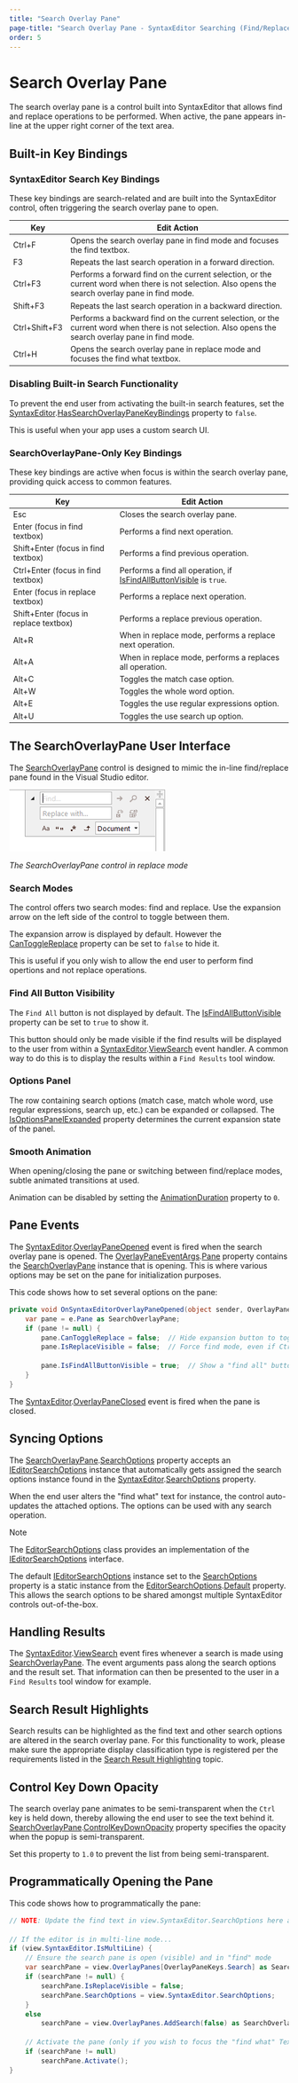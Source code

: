 ```yaml
---
title: "Search Overlay Pane"
page-title: "Search Overlay Pane - SyntaxEditor Searching (Find/Replace) Features"
order: 5
---
```

# Search Overlay Pane

The search overlay pane is a control built into SyntaxEditor that allows find and replace operations to be performed.  When active, the pane appears in-line at the upper right corner of the text area.

## Built-in Key Bindings

### SyntaxEditor Search Key Bindings

These key bindings are search-related and are built into the SyntaxEditor control, often triggering the search overlay pane to open.

| Key | Edit Action |
|-----|-----|
| Ctrl+F | Opens the search overlay pane in find mode and focuses the find textbox. |
| F3  | Repeats the last search operation in a forward direction. |
| Ctrl+F3 | Performs a forward find on the current selection, or the current word when there is not selection.  Also opens the search overlay pane in find mode. |
| Shift+F3 | Repeats the last search operation in a backward direction. |
| Ctrl+Shift+F3 | Performs a backward find on the current selection, or the current word when there is not selection.  Also opens the search overlay pane in find mode. |
| Ctrl+H | Opens the search overlay pane in replace mode and focuses the find what textbox. |

### Disabling Built-in Search Functionality

To prevent the end user from activating the built-in search features, set the [SyntaxEditor](xref:ActiproSoftware.Windows.Controls.SyntaxEditor.SyntaxEditor).[HasSearchOverlayPaneKeyBindings](xref:ActiproSoftware.Windows.Controls.SyntaxEditor.SyntaxEditor.HasSearchOverlayPaneKeyBindings) property to `false`.

This is useful when your app uses a custom search UI.

### SearchOverlayPane-Only Key Bindings

These key bindings are active when focus is within the search overlay pane, providing quick access to common features.

| Key | Edit Action |
|-----|-----|
| Esc | Closes the search overlay pane. |
| Enter (focus in find textbox) | Performs a find next operation. |
| Shift+Enter (focus in find textbox) | Performs a find previous operation. |
| Ctrl+Enter (focus in find textbox) | Performs a find all operation, if [IsFindAllButtonVisible](xref:ActiproSoftware.Windows.Controls.SyntaxEditor.Primitives.SearchViewBase.IsFindAllButtonVisible) is `true`. |
| Enter (focus in replace textbox) | Performs a replace next operation. |
| Shift+Enter (focus in replace textbox) | Performs a replace previous operation. |
| Alt+R | When in replace mode, performs a replace next operation. |
| Alt+A | When in replace mode, performs a replaces all operation. |
| Alt+C | Toggles the match case option. |
| Alt+W | Toggles the whole word option. |
| Alt+E | Toggles the use regular expressions option. |
| Alt+U | Toggles the use search up option. |

## The SearchOverlayPane User Interface

The [SearchOverlayPane](xref:ActiproSoftware.Windows.Controls.SyntaxEditor.Primitives.SearchOverlayPane) control is designed to mimic the in-line find/replace pane found in the Visual Studio editor.

![Screenshot](../../images/search-overlay-pane.png)

*The SearchOverlayPane control in replace mode*

### Search Modes

The control offers two search modes: find and replace.  Use the expansion arrow on the left side of the control to toggle between them.

The expansion arrow is displayed by default.  However the [CanToggleReplace](xref:ActiproSoftware.Windows.Controls.SyntaxEditor.Primitives.SearchViewBase.CanToggleReplace) property can be set to `false` to hide it.

This is useful if you only wish to allow the end user to perform find opertions and not replace operations.

### Find All Button Visibility

The `Find All` button is not displayed by default.  The [IsFindAllButtonVisible](xref:ActiproSoftware.Windows.Controls.SyntaxEditor.Primitives.SearchViewBase.IsFindAllButtonVisible) property can be set to `true` to show it.

This button should only be made visible if the find results will be displayed to the user from within a [SyntaxEditor](xref:ActiproSoftware.Windows.Controls.SyntaxEditor.SyntaxEditor).[ViewSearch](xref:ActiproSoftware.Windows.Controls.SyntaxEditor.SyntaxEditor.ViewSearch) event handler.  A common way to do this is to display the results within a `Find Results` tool window.

### Options Panel

The row containing search options (match case, match whole word, use regular expressions, search up, etc.) can be expanded or collapsed.  The [IsOptionsPanelExpanded](xref:ActiproSoftware.Windows.Controls.SyntaxEditor.Primitives.SearchViewBase.IsOptionsPanelExpanded) property determines the current expansion state of the panel.

### Smooth Animation

When opening/closing the pane or switching between find/replace modes, subtle animated transitions at used.

Animation can be disabled by setting the [AnimationDuration](xref:ActiproSoftware.Windows.Controls.SyntaxEditor.Primitives.SearchViewBase.AnimationDuration) property to `0`.

## Pane Events

The [SyntaxEditor](xref:ActiproSoftware.Windows.Controls.SyntaxEditor.SyntaxEditor).[OverlayPaneOpened](xref:ActiproSoftware.Windows.Controls.SyntaxEditor.SyntaxEditor.OverlayPaneOpened) event is fired when the search overlay pane is opened.  The [OverlayPaneEventArgs](xref:ActiproSoftware.Windows.Controls.SyntaxEditor.OverlayPaneEventArgs).[Pane](xref:ActiproSoftware.Windows.Controls.SyntaxEditor.OverlayPaneEventArgs.Pane) property contains the [SearchOverlayPane](xref:ActiproSoftware.Windows.Controls.SyntaxEditor.Primitives.SearchOverlayPane) instance that is opening.  This is where various options may be set on the pane for initialization purposes.

This code shows how to set several options on the pane:

```csharp
private void OnSyntaxEditorOverlayPaneOpened(object sender, OverlayPaneEventArgs e) {
	var pane = e.Pane as SearchOverlayPane;
	if (pane != null) {
		pane.CanToggleReplace = false;  // Hide expansion button to toggle to replace mode
		pane.IsReplaceVisible = false;  // Force find mode, even if Ctrl+H is pressed

		pane.IsFindAllButtonVisible = true;  // Show a "find all" button
	}
}
```

The [SyntaxEditor](xref:ActiproSoftware.Windows.Controls.SyntaxEditor.SyntaxEditor).[OverlayPaneClosed](xref:ActiproSoftware.Windows.Controls.SyntaxEditor.SyntaxEditor.OverlayPaneClosed) event is fired when the pane is closed.

## Syncing Options

The [SearchOverlayPane](xref:ActiproSoftware.Windows.Controls.SyntaxEditor.Primitives.SearchOverlayPane).[SearchOptions](xref:ActiproSoftware.Windows.Controls.SyntaxEditor.Primitives.SearchViewBase.SearchOptions) property accepts an [IEditorSearchOptions](xref:ActiproSoftware.Windows.Controls.SyntaxEditor.IEditorSearchOptions) instance that automatically gets assigned the search options instance found in the [SyntaxEditor](xref:ActiproSoftware.Windows.Controls.SyntaxEditor.SyntaxEditor).[SearchOptions](xref:ActiproSoftware.Windows.Controls.SyntaxEditor.SyntaxEditor.SearchOptions) property.

When the end user alters the "find what" text for instance, the control auto-updates the attached options.  The options can be used with any search operation.

> [!NOTE]
> The [EditorSearchOptions](xref:ActiproSoftware.Windows.Controls.SyntaxEditor.Implementation.EditorSearchOptions) class provides an implementation of the [IEditorSearchOptions](xref:ActiproSoftware.Windows.Controls.SyntaxEditor.IEditorSearchOptions) interface.

The default [IEditorSearchOptions](xref:ActiproSoftware.Windows.Controls.SyntaxEditor.IEditorSearchOptions) instance set to the [SearchOptions](xref:ActiproSoftware.Windows.Controls.SyntaxEditor.SyntaxEditor.SearchOptions) property is a static instance from the [EditorSearchOptions](xref:ActiproSoftware.Windows.Controls.SyntaxEditor.Implementation.EditorSearchOptions).[Default](xref:ActiproSoftware.Windows.Controls.SyntaxEditor.Implementation.EditorSearchOptions.Default) property.  This allows the search options to be shared amongst multiple SyntaxEditor controls out-of-the-box.

## Handling Results

The [SyntaxEditor](xref:ActiproSoftware.Windows.Controls.SyntaxEditor.SyntaxEditor).[ViewSearch](xref:ActiproSoftware.Windows.Controls.SyntaxEditor.SyntaxEditor.ViewSearch) event fires whenever a search is made using [SearchOverlayPane](xref:ActiproSoftware.Windows.Controls.SyntaxEditor.Primitives.SearchOverlayPane).  The event arguments pass along the search options and the result set.  That information can then be presented to the user in a `Find Results` tool window for example.

## Search Result Highlights

Search results can be highlighted as the find text and other search options are altered in the search overlay pane.  For this functionality to work, please make sure the appropriate display classification type is registered per the requirements listed in the [Search Result Highlighting](search-result-highlighting.md) topic.

## Control Key Down Opacity

The search overlay pane animates to be semi-transparent when the `Ctrl` key is held down, thereby allowing the end user to see the text behind it. [SearchOverlayPane](xref:ActiproSoftware.Windows.Controls.SyntaxEditor.Primitives.SearchOverlayPane).[ControlKeyDownOpacity](xref:ActiproSoftware.Windows.Controls.SyntaxEditor.Primitives.SearchOverlayPane.ControlKeyDownOpacity) property specifies the opacity when the popup is semi-transparent.

Set this property to `1.0` to prevent the list from being semi-transparent.

## Programmatically Opening the Pane

This code shows how to programmatically the pane:

```csharp
// NOTE: Update the find text in view.SyntaxEditor.SearchOptions here as needed

// If the editor is in multi-line mode...
if (view.SyntaxEditor.IsMultiLine) {
	// Ensure the search pane is open (visible) and in "find" mode
	var searchPane = view.OverlayPanes[OverlayPaneKeys.Search] as SearchOverlayPane;
	if (searchPane != null) {
		searchPane.IsReplaceVisible = false;
		searchPane.SearchOptions = view.SyntaxEditor.SearchOptions;
	}
	else
		searchPane = view.OverlayPanes.AddSearch(false) as SearchOverlayPane;

	// Activate the pane (only if you wish to focus the "find what" TextBox)
	if (searchPane != null)
		searchPane.Activate();
}
```
